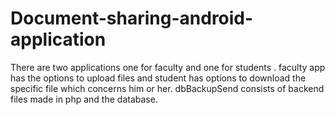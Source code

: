 # Document-sharing-android-application
There are two applications one for faculty and one for students .
faculty app has the options to upload files and student has options to download the specific file which concerns him or her.
dbBackupSend consists of backend files made in php and the database.
